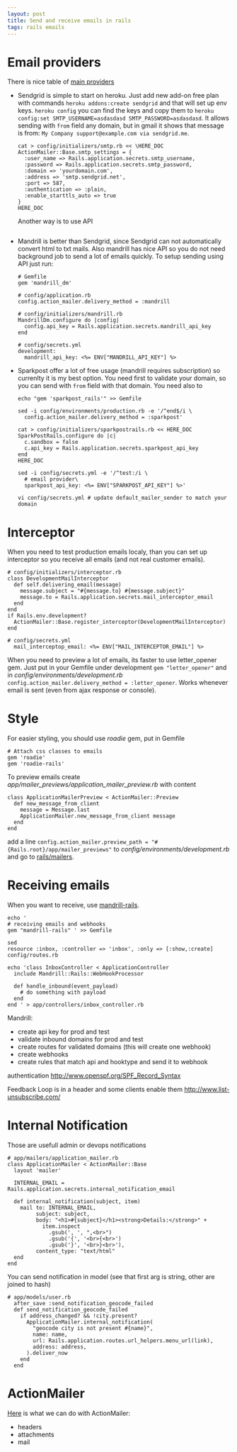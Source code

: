```yaml
---
layout: post
title: Send and receive emails in rails
tags: rails emails
---
```


# Email providers

There is nice table of [main
providers](http://socialcompare.com/en/comparison/transactional-emailing-providers-mailjet-sendgrid-critsend)

* Sendgrid is simple to start on heroku. Just add new add-on free plan with
  commands `heroku addons:create sendgrid` and that will set up env keys.
  `heroku config` you can find the keys and copy them to `heroku config:set
  SMTP_USERNAME=asdasdasd SMTP_PASSWORD=asdasdasd`. It allows sending with `from`
  field any domain, but in gmail it shows that message is from: `My Company
  support@example.com via sendgrid.me`.

  ~~~
  cat > config/initializers/smtp.rb << \HERE_DOC
  ActionMailer::Base.smtp_settings = {
    :user_name => Rails.application.secrets.smtp_username,
    :password => Rails.application.secrets.smtp_password,
    :domain => 'yourdomain.com',
    :address => 'smtp.sendgrid.net',
    :port => 587,
    :authentication => :plain,
    :enable_starttls_auto => true
  }
  HERE_DOC
  ~~~

  Another way is to use API

  ~~~

  ~~~

* Mandrill is better than Sendgrid, since Sendgrid can not automatically convert
  html to txt mails. Also mandrill has nice API so you do not need background
  job to send a lot of emails quickly. To setup sending using API just run:

  ~~~
  # Gemfile
  gem 'mandrill_dm'

  # config/application.rb
  config.action_mailer.delivery_method = :mandrill

  # config/initializers/mandrill.rb
  MandrillDm.configure do |config|
    config.api_key = Rails.application.secrets.mandrill_api_key
  end

  # config/secrets.yml
  development:
    mandrill_api_key: <%= ENV["MANDRILL_API_KEY"] %>
  ~~~

* Sparkpost offer a lot of free usage (mandrill requires subscription) so
  currenlty it is my best option. You need first to validate your domain, so you
  can send with `from` field with that domain. You need also to 

  ~~~
  echo "gem 'sparkpost_rails'" >> Gemfile

  sed -i config/environments/production.rb -e '/^end$/i \
    config.action_mailer.delivery_method = :sparkpost'

  cat > config/initializers/sparkpostrails.rb << HERE_DOC
  SparkPostRails.configure do |c|
    c.sandbox = false
    c.api_key = Rails.application.secrets.sparkpost_api_key
  end
  HERE_DOC

  sed -i config/secrets.yml -e '/^test:/i \
    # email provider\
    sparkpost_api_key: <%= ENV["SPARKPOST_API_KEY"] %>'

  vi config/secrets.yml # update default_mailer_sender to match your domain
  ~~~

# Interceptor

When you need to test production emails localy, than you can set up interceptor
so you receive all emails (and not real customer emails).

~~~
# config/initializers/interceptor.rb
class DevelopmentMailInterceptor
  def self.delivering_email(message)
    message.subject = "#{message.to} #{message.subject}"
    message.to = Rails.application.secrets.mail_interceptor_email
  end
end
if Rails.env.development?
  ActionMailer::Base.register_interceptor(DevelopmentMailInterceptor)
end

# config/secrets.yml
  mail_interceptop_email: <%= ENV["MAIL_INTERCEPTOR_EMAIL"] %>
~~~

When you need to preview a lot of emails, its faster to use letter_opener gem.
Just put in your Gemfile under development `gem "letter_opener"` and in
*config/environments/development.rb* `config.action_mailer.delivery_method =
:letter_opener`. Works whenever email is sent (even from ajax response or console).

# Style

For easier styling, you should use *roadie* gem, put in Gemfile

~~~
# Attach css classes to emails
gem 'roadie'
gem 'roadie-rails'
~~~

To preview emails create *app/mailer_previews/application_mailer_preview.rb*
with content

~~~
class ApplicationMailerPreview < ActionMailer::Preview
  def new_message_from_client
    message = Message.last
    ApplicationMailer.new_message_from_client message
  end
end
~~~

add a line `config.action_mailer.preview_path =
"#{Rails.root}/app/mailer_previews"` to *config/environments/development.rb* and
go to [rails/mailers](http://localhost:3000/rails/mailers).


# Receiving emails

When you want to receive, use [mandrill-rails](https://github.com/evendis/mandrill-rails).

~~~
echo '
# receiving emails and webhooks
gem "mandrill-rails" ' >> Gemfile

sed 
resource :inbox, :controller => 'inbox', :only => [:show,:create]
config/routes.rb

echo 'class InboxController < ApplicationController
  include Mandrill::Rails::WebHookProcessor

  def handle_inbound(event_payload)
    # do something with payload
  end
end ' > app/controllers/inbox_controller.rb
~~~

Mandrill:

* create api key for prod and test
* validate inbound domains for prod and test
* create routes for validated domains (this will create one webhook)
* create webhooks
* create rules that match api and hooktype and send it to webhook

authentication
http://www.openspf.org/SPF_Record_Syntax

Feedback Loop is in a header and some clients enable them http://www.list-unsubscribe.com/


# Internal Notification

Those are usefull admin or devops notifications

~~~
# app/mailers/application_mailer.rb
class ApplicationMailer < ActionMailer::Base
  layout 'mailer'

  INTERNAL_EMAIL = Rails.application.secrets.internal_notification_email

  def internal_notification(subject, item)
    mail to: INTERNAL_EMAIL,
         subject: subject,
         body: "<h1>#{subject}</h1><strong>Details:</strong>" +
           item.inspect
             .gsub(', ', ",<br>")
             .gsub('{', '<br>{<br>')
             .gsub('}', '<br>}<br>'),
         content_type: "text/html"
  end
end
~~~

You can send notification in model (see that first arg is string, other are
joined to hash)

~~~
# app/models/user.rb
  after_save :send_notification_geocode_failed
  def send_notification_geocode_failed
    if address_changed? && !city.present?
      ApplicationMailer.internal_notification(
        "geocode city is not present #{name}",
        name: name,
        url: Rails.application.routes.url_helpers.menu_url(link),
        address: address,
      ).deliver_now
    end
  end
~~~

# ActionMailer

[Here](http://guides.rubyonrails.org/action_mailer_basics.html#complete-list-of-action-mailer-methods)
is what we can do with ActionMailer:

* headers
* attachments
* mail

